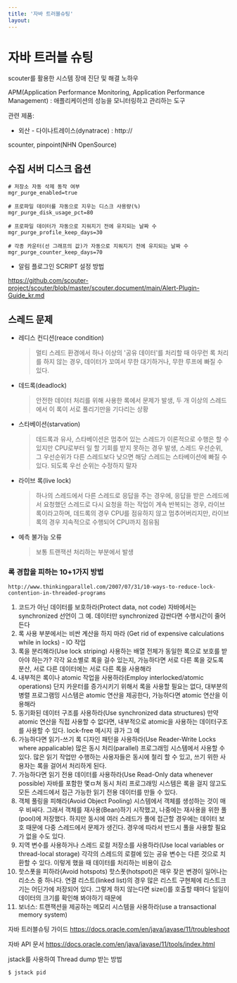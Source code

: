 ```yaml
---
title: '자바 트러블슈팅'
layout: 
---
```


# 자바 트러블 슈팅

scouter를 활용한 시스템 장애 진단 및 해결 노하우 

APM(Application Performance Monitoring, Application Performance Management) : 애플리케이션의 성능을 모니터링하고 관리하는 도구

관련 제품:  

* 외산 - 다이나트레이스(dynatrace) : http://

scounter, pinpoint(NHN OpenSource)




## 수집 서버 디스크 옵션

```
# 저장소 자동 삭제 동작 여부
mgr_purge_enabled=true

# 프로파일 데이터를 자동으로 지우는 디스크 사용량(%) 
mgr_purge_disk_usage_pct=80

# 프로파일 데이터가 자동으로 지워지기 전에 유지되는 날짜 수
mgr_purge_profile_keep_days=30

# 각종 카운터(선 그래프의 값)가 자동으로 지워지기 전에 유지되는 날짜 수
mgr_purge_counter_keep_days=70
```

* 알림 플로그인 SCRIPT 설정 방법

https://github.com/scouter-project/scouter/blob/master/scouter.document/main/Alert-Plugin-Guide_kr.md

## 스레드 문제

* 레디스 컨디션(reace condition)
  > 멀티 스레드 환경에서 하나 이상의 '공유 데이터'를 처리할 때 아무런 록 처리를 하지 않는 경우, 데이터가 꼬여서 무한 대기하거나, 무한 루프에 빠질 수 있다.
* 데드록(deadlock)
    > 안전한 데이터 처리를 위해 사용한 록에서 문제가 발생, 두 개 이상의 스레드에서 이 록이 서로 풀리기만을 기다리는 상황
* 스타베이션(starvation)
    > 데드록과 유사, 스타베이션은 멈추어 있는 스레드가 이론적으로 수행은 할 수 있지만 CPU로부터 일 할 기회를 받지 못하는 경우 발생, 스레드 우선순위, 그 우선순위가 다른 스레드보다 낮으면 해당 스레드는 스타베이션에 빠질 수 있다. 되도록 우선 순위는 수정하지 말자
* 라이브 록(live lock)
    > 하나의 스레드에서 다른 스레드로 응답을 주는 경우에, 응답을 받은 스레드에서 요청했던 스레드로 다시 요청을 하는 작업이 계속 반복되는 경우, 라이브 록이라고하며, 데드록의 경우 CPU를 점유하지 않고 멈추어버리지만, 라이브 록의 경우 지속적으로 수행되어 CPU까지 점유됨
* 예측 불가능 오류
    > 보통 트랜잭션 처리하는 부분에서 발생

### 록 경합을 피하는 10+1가지 방법

`http://www.thinkingparallel.com/2007/07/31/10-ways-to-reduce-lock-contention-in-threaded-programs`

1. 코드가 아닌 데이터를 보호하라(Protect data, not code)
    자바에서는 synchronized 선언이 그 예. 데이터만 synchronized 감싼다면 수행시간이 줄어든다
2. 록 사용 부분에서는 비싼 계산을 하지 마라
    (Get rid of expensive calculations while in locks) - IO 작업
3. 록을 분리해라(Use lock striping)
    사용하는 배열 전체가 동일한 록으로 보호를 받아야 하는가? 각각 요소별로 록을 걸수 있는지, 가능하다면 서로 다른 록을 갖도록 분산, 서로 다른 데이터에는 서로 다른 록을 사용해라
4. 내부적은 록이나 atomic 작업을 사용하라(Employ interlocked/atomic operations)
    단지 카운터를 증가시키기 위해서 록을 사용할 필요는 없다, 대부분의 병렬 프로그램밍 시스템은 atomic 연산을 제공한다, 가능하다면 atomic 연산을 이용해라
5. 동기화된 데이터 구조를 사용하라(Use synchronized data structures)
    만약 atomic 연산을 직접 사용할 수 없다면, 내부적으로 atomic을 사용하는 데이터구조를 사용할 수 있다. lock-free 메시지 큐가 그 예
6. 가능하다면 읽기-쓰기 록 디자인 패턴을 사용하라(Use Reader-Write Locks where appalicable)
   많은 동시 처리(parallel) 프로그래밍 시스템에서 사용할 수 있다. 많은 읽기 작업만 수행하는 사용자들은 동시에 철리 할 수 있고, 쓰기 위한 사용자는 록을 걸어서 처리하게 된다.
7. 가능하다면 읽기 전용 데이터를 사용하라(Use Read-Only data whenever possible)
    자바를 포함한 몇ㅁ쳐 동시 처리 프로그래밍 시스템은 록을 걸지 않고도 모든 스레드에서 접근 가능한 읽기 전용 데이터를 만들 수 있다.
8. 객체 풀링을 피해라(Avoid Object Pooling)
    시스템에서 객체를 생성하는 것이 매우 비싸다. 그래서 객체를 재사용(Bean)하기 시작했고, 나중에는 재사용을 위한 풀(pool)에 저장했다. 하지만 동시에 여러 스레드가 풀에 접근할 경우에는 데이터 보호 때문에 다중 스레드에서 문제가 생긴다. 경우에 따라서 반드시 풀을 사용할 필요가 없을 수도 있다.
9. 지역 변수를 사용하거나 스레드 로컬 저장소를 사용하라(Use local variables or thread-local storage)
    각각의 스레드의 로컬에 있는 공유 변수는 다른 것으로 치환할 수 있다. 이렇게 했을 때 데이터를 처리하는 비용이 감소
10. 핫스폿을 피하라(Avoid hotspots)
    핫스폿(hotspot)은 매우 잦은 변경이 일어나는 리소스 중 하나다. 연결 리스트(linked list)의 경우 많은 리스트 구현체에 리스트크기는 어딘가에 저장되어 있다. 그렇게 하지 않는다면 size()를 호출할 때마다 일일이 데이터의 크기를 확인해 봐야하기 때문에
11. 보너스: 트랜잭션을 제공하는 메모리 시스템을 사용하라(use a transactional memory system)


자바 트러블슈팅 가이드
https://docs.oracle.com/en/java/javase/11/troubleshoot

자바 API 문서
https://docs.oracle.com/en/java/javase/11/tools/index.html

jstack를 사용하여 Thread dump  받는 방법

``` sh
$ jstack pid
```